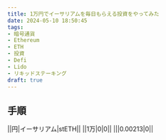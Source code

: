 ```yaml
---
title: 1万円でイーサリアムを毎日もらえる投資をやってみた
date: 2024-05-10 18:50:45
tags:
- 暗号通貨
- Ethereum
- ETH
- 投資
- Defi
- Lido
- リキッドステーキング
draft: true
---
```


## 手順

||円|イーサリアム|stETH||
||1万|0|0||
|||0.00213|0||
